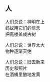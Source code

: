 ## 人
人们总说：神明在上<br>
蚂蚁用它们的信念<br>
把高楼盖成古树<br>

人们总说：世界太大<br>
物种逐渐灭绝<br>

人们总说：旧去新来<br>
历史和照片<br>
在酒桶里酿地发黄